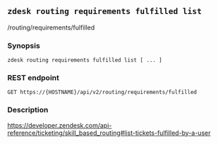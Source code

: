 ## `zdesk routing requirements fulfilled list`

/routing/requirements/fulfilled

### Synopsis

    zdesk routing requirements fulfilled list [ ... ]

### REST endpoint

    GET https://{HOSTNAME}/api/v2/routing/requirements/fulfilled

### Description

https://developer.zendesk.com/api-reference/ticketing/skill_based_routing#list-tickets-fulfilled-by-a-user

